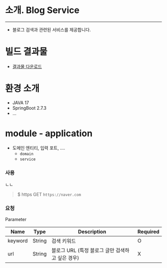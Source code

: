 # 소개. Blog Service
--------------------
- 블로그 검색과 관련된 서비스를 제공합니다.

# 빌드 결과물
- [결과물 다운로드](https://naver.com)

# 환경 소개
- JAVA 17
- SpringBoot 2.7.3
- ...

# module - application
 - 도메인 엔티티, 입력 포트, ....
   - `domain`
   - `service`

### 사용
ㄴㄴ
> $ https GET `https://naver.com`


### 요청

Parameter

| Name     | Type | Description | Required |
|----------|----|----|---|
| keyword  | String | 검색 키워드 | O |
| url | String | 블로그 URL (특정 블로그 글만 검색하고 싶은 경우)| X|